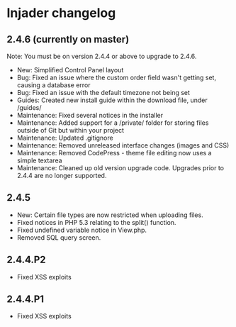# Injader changelog

## 2.4.6 (currently on master)

Note: You must be on version 2.4.4 or above to upgrade to 2.4.6.

* New: Simplified Control Panel layout
* Bug: Fixed an issue where the custom order field wasn't getting set, causing a database error
* Bug: Fixed an issue with the default timezone not being set
* Guides: Created new install guide within the download file, under /guides/
* Maintenance: Fixed several notices in the installer
* Maintenance: Added support for a /private/ folder for storing files outside of Git but within your project
* Maintenance: Updated .gitignore
* Maintenance: Removed unreleased interface changes (images and CSS)
* Maintenance: Removed CodePress - theme file editing now uses a simple textarea
* Maintenance: Cleaned up old version upgrade code. Upgrades prior to 2.4.4 are no longer supported.

## 2.4.5

* New: Certain file types are now restricted when uploading files.
* Fixed notices in PHP 5.3 relating to the split() function.
* Fixed undefined variable notice in View.php.
* Removed SQL query screen.

## 2.4.4.P2

* Fixed XSS exploits

## 2.4.4.P1

* Fixed XSS exploits
